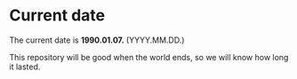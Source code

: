 # Current date

The current date is **1990.01.07.** (YYYY.MM.DD.)

This repository will be good when the world ends, so we will know how long it lasted.